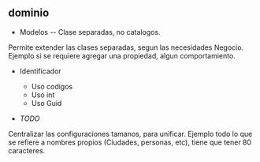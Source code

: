 ## dominio

- Modelos
-- Clase separadas, no catalogos. 

Permite extender las clases separadas, segun las necesidades Negocio. Ejemplo si se requiere agregar una propiedad, algun comportamiento.
 
-	Identificador
	- Uso codigos	
	- Uso int
	- Uso Guid
 
- *TODO*

Centralizar las configuraciones tamanos, para unificar. Ejemplo todo lo que se refiere a nombres propios (Ciudades, personas, etc), tiene que tener 80 caracteres. 



